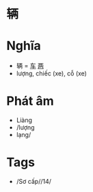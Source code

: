 # 辆

# Nghĩa
* 辆 = [车](车.md) [两](两.md)
* lượng, chiếc (xe), cỗ (xe)

# Phát âm
* Liàng
* /lượng
*  lạng/

# Tags
* /Sơ cấp//14/

<script>window.HANZI_FIELD='辆';</script>
